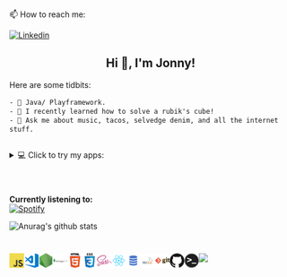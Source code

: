 <!--

## Complete list of github markdown emoji markup
https://gist.github.com/rxaviers/7360908

## technologies Icons 
https://simpleicons.org/

-->

📫 How to reach me: 

[![Linkedin](https://img.shields.io/badge/LinkedIn-blue?logo=Linkedin&logoColor=blue&labelColor=white)](https://www.linkedin.com/in/jonnyleealas/)
<h2 align='center'><strong>Hi 👋, I'm Jonny!</strong></h2>





Here are some tidbits:
```
- 🔭 Java/ Playframework.
- 🤔 I recently learned how to solve a rubik's cube!
- 💬 Ask me about music, tacos, selvedge denim, and all the internet stuff.
```

<h2 align='center'></h2>
<details>
  <summary>💻 Click to try my apps:</summary>

 

[![Linkedin](https://img.shields.io/badge/ChatApp-blue?logo=heroku&logoColor=orange&labelColor=purple)](https://chatter-ball-z.herokuapp.com/)[![Linkedin](https://img.shields.io/badge/Pitchfinder-blue?logo=heroku&logoColor=orange&labelColor=purple)](https://pitchfinder.herokuapp.com/)[![Linkedin](https://img.shields.io/badge/SlipUp-blue?logo=npm&logoColor=orange&labelColor=purple)](https://www.npmjs.com/package/codefellows-slipup)
</details> 
</br>

#

**Currently listening to:**
<br/>
[![Spotify](https://novatorem-ecru-seven.vercel.app/api/spotify)](https://open.spotify.com/user/isiah56?si=4oh8scG7TtG_oZ9cB4P7oQ
)




![Anurag's github stats](https://github-readme-stats-lac-mu.vercel.app/api?username=jonnyleealas&count_private=true&show_icons=true&theme=cobalt)
#


<img align="left" alt="JavaScript" width="26px" src="https://raw.githubusercontent.com/github/explore/80688e429a7d4ef2fca1e82350fe8e3517d3494d/topics/javascript/javascript.png" />
<img align="left" alt="Visual Studio Code" width="26px" src="https://raw.githubusercontent.com/github/explore/80688e429a7d4ef2fca1e82350fe8e3517d3494d/topics/visual-studio-code/visual-studio-code.png" />
<img align="left" alt="Node.js" width="26px" src="https://raw.githubusercontent.com/github/explore/80688e429a7d4ef2fca1e82350fe8e3517d3494d/topics/nodejs/nodejs.png" />
<img align="left" alt="MongoDB" width="26px" src="https://raw.githubusercontent.com/github/explore/80688e429a7d4ef2fca1e82350fe8e3517d3494d/topics/mongodb/mongodb.png" />
<img align="left" alt="HTML5" width="26px" src="https://raw.githubusercontent.com/github/explore/80688e429a7d4ef2fca1e82350fe8e3517d3494d/topics/html/html.png" />
<img align="left" alt="CSS3" width="26px" src="https://raw.githubusercontent.com/github/explore/80688e429a7d4ef2fca1e82350fe8e3517d3494d/topics/css/css.png" />
<img align="left" alt="Sass" width="26px" src="https://raw.githubusercontent.com/github/explore/80688e429a7d4ef2fca1e82350fe8e3517d3494d/topics/sass/sass.png" />
<img align="left" alt="React" width="26px" src="https://raw.githubusercontent.com/github/explore/80688e429a7d4ef2fca1e82350fe8e3517d3494d/topics/react/react.png" />
<img align="left" alt="SQL" width="26px" src="https://raw.githubusercontent.com/github/explore/80688e429a7d4ef2fca1e82350fe8e3517d3494d/topics/sql/sql.png" />
<img align="left" alt="MySQL" width="26px" src="https://raw.githubusercontent.com/github/explore/80688e429a7d4ef2fca1e82350fe8e3517d3494d/topics/mysql/mysql.png" />
<img align="left" alt="Git" width="26px" src="https://raw.githubusercontent.com/github/explore/80688e429a7d4ef2fca1e82350fe8e3517d3494d/topics/git/git.png" />
<img align="left" alt="GitHub" width="26px" src="https://raw.githubusercontent.com/github/explore/78df643247d429f6cc873026c0622819ad797942/topics/github/github.png" />
<img align="left" alt="Terminal" width="26px" src="https://raw.githubusercontent.com/github/explore/80688e429a7d4ef2fca1e82350fe8e3517d3494d/topics/terminal/terminal.png" />



<a href="https://github.com/antonkomarev/github-profile-views-counter">
    <img src="https://komarev.com/ghpvc/?username=jonnyleealas">
</a>


#



[website]: https://codeSTACKr.com
[twitter]: https://twitter.com/codeSTACKr
[youtube]: https://youtube.com/codeSTACKr
[instagram]: https://instagram.com/codeSTACKr
[linkedin]: https://linkedin.com/in/codeSTACKr
[webdevplaylist]: https://www.youtube.com/playlist?list=PLkwxH9e_vrAJ0WbEsFA9W3I1W-g_BTsbt
[jsplaylist]: https://www.youtube.com/playlist?list=PLkwxH9e_vrALRJKu7wfXby3MKeflhTu6B
[cssplaylist]: https://www.youtube.com/playlist?list=PLkwxH9e_vrALSdvZuEh6gqQdmDoDIoqz4
[reactplaylist]: https://www.youtube.com/playlist?list=PLkwxH9e_vrAK4TdffpxKY3QGyHCpxFcQ0
